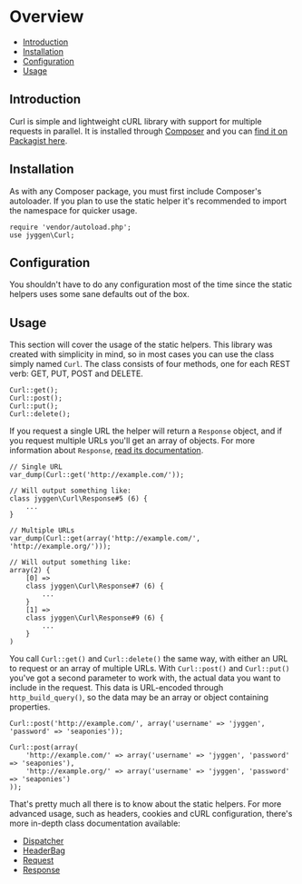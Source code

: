# Overview

- [Introduction](#introduction)
- [Installation](#installation)
- [Configuration](#configuration)
- [Usage](#usage)

<a name="introduction"></a>
## Introduction

Curl is simple and lightweight cURL library with support for multiple requests in parallel. It is installed through [Composer](http://getcomposer.org/) and you can [find it on Packagist here](https://packagist.org/packages/jyggen/Curl).

<a name="installation"></a>
## Installation

As with any Composer package, you must first include Composer's autoloader. If you plan to use the static helper it's recommended to import the namespace for quicker usage.

    require 'vendor/autoload.php';
    use jyggen\Curl;

<a name="configuration"></a>
## Configuration

You shouldn't have to do any configuration most of the time since the static helpers uses some sane defaults out of the box.

<a name="usage"></a>
## Usage

This section will cover the usage of the static helpers. This library was created with simplicity in mind, so in most cases you can use the class simply named `Curl`. The class consists of four methods, one for each REST verb: GET, PUT, POST and DELETE.

    Curl::get();
    Curl::post();
    Curl::put();
    Curl::delete();

If you request a single URL the helper will return a `Response` object, and if you request multiple URLs you'll get an array of objects. For more information about `Response`, [read its documentation](/curl/response).

    // Single URL
    var_dump(Curl::get('http://example.com/'));

    // Will output something like:
    class jyggen\Curl\Response#5 (6) {
        ...
    }

    // Multiple URLs
    var_dump(Curl::get(array('http://example.com/', 'http://example.org/')));

    // Will output something like:
    array(2) {
        [0] =>
        class jyggen\Curl\Response#7 (6) {
            ...
        }
        [1] =>
        class jyggen\Curl\Response#9 (6) {
            ...
        }
    )

You call `Curl::get()` and `Curl::delete()` the same way, with either an URL to request or an array of multiple URLs. With `Curl::post()` and `Curl::put()` you've got a second parameter to work with, the actual data you want to include in the request. This data is URL-encoded through `http_build_query()`, so the data may be an array or object containing properties.

    Curl::post('http://example.com/', array('username' => 'jyggen', 'password' => 'seaponies'));

    Curl::post(array(
        'http://example.com/' => array('username' => 'jyggen', 'password' => 'seaponies'),
        'http://example.org/' => array('username' => 'jyggen', 'password' => 'seaponies')
    ));

That's pretty much all there is to know about the static helpers. For more advanced usage, such as headers, cookies and cURL configuration, there's more in-depth class documentation available:

- [Dispatcher](/curl/dispatcher)
- [HeaderBag](/curl/headerbag)
- [Request](/curl/request)
- [Response](/curl/response)
